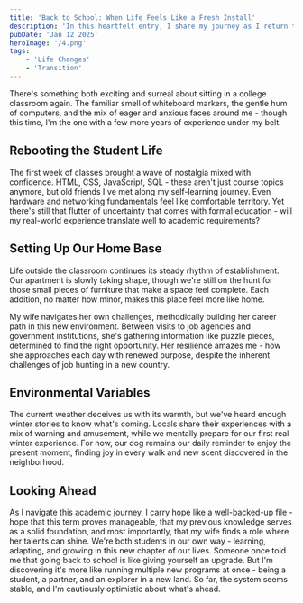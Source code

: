 ```yaml
---
title: 'Back to School: When Life Feels Like a Fresh Install'
description: 'In this heartfelt entry, I share my journey as I return to college classrooms while building our new life abroad. It captures the unique mix of confidence from my tech background and the butterflies of being a student again. Between navigating courses and supporting my wife s job search, our days are filled with small victories - from finding furniture for our apartment to enjoying warm autumn walks with our dog. As winter approaches, we face our new challenges with hope and determination, knowing we are in this adventure together.'
pubDate: 'Jan 12 2025'
heroImage: '/4.png'
tags: 
    - 'Life Changes'
    - 'Transition'
---
```


There's something both exciting and surreal about sitting in a college classroom again. The familiar smell of whiteboard markers, the gentle hum of computers, and the mix of eager and anxious faces around me - though this time, I'm the one with a few more years of experience under my belt.

## Rebooting the Student Life

The first week of classes brought a wave of nostalgia mixed with confidence. HTML, CSS, JavaScript, SQL - these aren't just course topics anymore, but old friends I've met along my self-learning journey. Even hardware and networking fundamentals feel like comfortable territory. Yet there's still that flutter of uncertainty that comes with formal education - will my real-world experience translate well to academic requirements?

## Setting Up Our Home Base

Life outside the classroom continues its steady rhythm of establishment. Our apartment is slowly taking shape, though we're still on the hunt for those small pieces of furniture that make a space feel complete. Each addition, no matter how minor, makes this place feel more like home.

My wife navigates her own challenges, methodically building her career path in this new environment. Between visits to job agencies and government institutions, she's gathering information like puzzle pieces, determined to find the right opportunity. Her resilience amazes me - how she approaches each day with renewed purpose, despite the inherent challenges of job hunting in a new country.

## Environmental Variables

The current weather deceives us with its warmth, but we've heard enough winter stories to know what's coming. Locals share their experiences with a mix of warning and amusement, while we mentally prepare for our first real winter experience. For now, our dog remains our daily reminder to enjoy the present moment, finding joy in every walk and new scent discovered in the neighborhood.

## Looking Ahead

As I navigate this academic journey, I carry hope like a well-backed-up file - hope that this term proves manageable, that my previous knowledge serves as a solid foundation, and most importantly, that my wife finds a role where her talents can shine. We're both students in our own way - learning, adapting, and growing in this new chapter of our lives.
Someone once told me that going back to school is like giving yourself an upgrade. But I'm discovering it's more like running multiple new programs at once - being a student, a partner, and an explorer in a new land. So far, the system seems stable, and I'm cautiously optimistic about what's ahead.